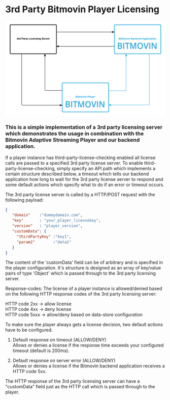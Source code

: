 # 3rd Party Bitmovin Player Licensing

![Overview Diagram](https://github.com/bitmovin/licensing-demo/blob/master/3rdPartyLicensingDiagram.png)

### This is a simple implementation of a 3rd party licensing server which demonstrates the usage in combination with the Bitmovin Adaptive Streaming Player and our backend application.

If a player instance has third-party-license-checking enabled all license calls are passed to a specified 3rd party license server.
To enable third-party-license-checking, simply specify an API path which implements a certain structure described below, a timeout which tells our backend application how long to wait for the 3rd party license server to respond and some default actions which specify what to do if an error or timeout occurs.

The 3rd party license server is called by a HTTP/POST request with the following payload:
```json
{
   "domain"    :"dummydomain.com",
   "key"       : "your_player_licensekey",
   "version"   : "player_version",
   "customData": {
     "thirdPartyKey" :"key1",
     "param2"        :"data2"
   }
}
```

The content of the 'customData' field can be of arbitrary and is specified in the player configuration. It's structure is designed as an array of key/value pairs of type 'Object' which is passed through to the 3rd party licensing server.

Response-codes:
The license of a player instance is allowed/denied based on the following HTTP response codes of the 3rd party licensing server:

HTTP code 2xx  -> allow license<br>
HTTP code 4xx  -> deny license<br>
HTTP code 5xxx -> allow/deny based on data-store configuration<br>


To make sure the player always gets a license decision, two default actions have to be configured.

1) Default response on timeout (ALLOW/DENY)<br>
Allows or denies a license if the response time exceeds your configured timeout (default is 200ms).

2) Default response on server error (ALLOW/DENY)<br>
Allows or denies a license if the Bitmovin backend application receives a HTTP code 5xx.

The HTTP response of the 3rd party licensing server can have a "customData" field just as the HTTP call which is passed
through to the player.
   
